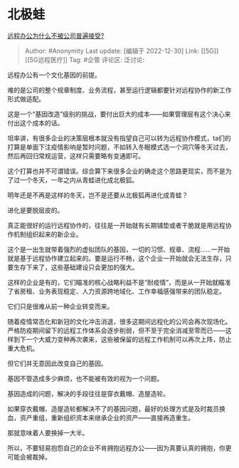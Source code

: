 # 北极蛙
[远程办公为什么不被公司普遍接受?](https://www.zhihu.com/question/333127774/answer/2821801843)

> Author: #Anonymity
> Last update: [编辑于 2022-12-30]
> Link: [[5G]] [[5G远程医疗]]
> Tag: #企管
> 评论区:
> 泛讨论:

远程办公有一个文化基因的前提。

难的是公司的整个规章制度、业务流程，甚至运行逻辑都要针对远程协作的新工作形式做适配。

这是一个“基因改造”级别的挑战，要付出巨大的成本——如果管理层有这个决心来付出这个成本的话。

坦率讲，有很多企业的决策层根本就没有指望自己可以转为远程协作模式，ta们的打算是单面下注疫情影响是暂时问题，不如转入冬眠模式选一个洞穴等冬天过去，然后再回归常规运营，这样只需要略有变通即可。

这个打算也并不可谓错误。综合算下来很多企业的确走这个思路更现实，而不是为了过一个冬天，一年之内从青蛙进化成北极狐。

明年还是不再是这样的冬天，岂不是还要从北极狐再进化成青蛙？

进化是要脱层皮的。

真正能很好的运行远程协作的，往往是一开始就有长期铺垫或者干脆就是用远程协作机制组织起来的新企业。

这个是一出生就带着强烈的虚拟团队的基因，一切的习惯、规章、流程……一开始就是基于远程协作建立起来的。要是运行不畅，这个企业一开始就会无法生存，只要生存下来了，这些基础建设只会更加的强大。

这样的企业是有的，它们瞄准的核心战略利益不是“耐疫情”，而是从一开始就瞄准了省房租、业务表现稳定、人力资源跨地域化、工作幸福感强带来的团队稳定。

它们只是很难从前一种企业转变而来。

随着疫情常态化和新冠的文化冲击消退，很多这期间远程化的公司会再次现场化。严格防疫期间留下的远程工作体系会逐步削弱，但不至于完全消减至零而已——这样到下一个大威力变种再次袭来，这些被保留的远程工作机制可以再次上阵，防止重大危机。

但它们并无意因此改变自己的基因。

基因不管造成多少麻烦，也不能被有效的视为一个问题。

基因造成的问题，解决的手段往往是穿衣戴帽、造屋造轮。

如果穿衣戴帽、造屋造轮都解决不了的基因问题，最好的处理方式是及时裁员换血，资产重组，重新组织资本来继承企业的资产——直接再造重生。

那就意味着人要换掉一大半。

所以，不要轻易抱怨自己的企业不肯拥抱远程办公——因为真要认真的拥抱，你更可能会被裁掉。
